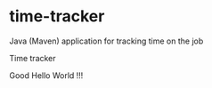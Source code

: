 # time-tracker
Java (Maven) application for tracking time on the job

Time tracker

Good Hello World !!!
